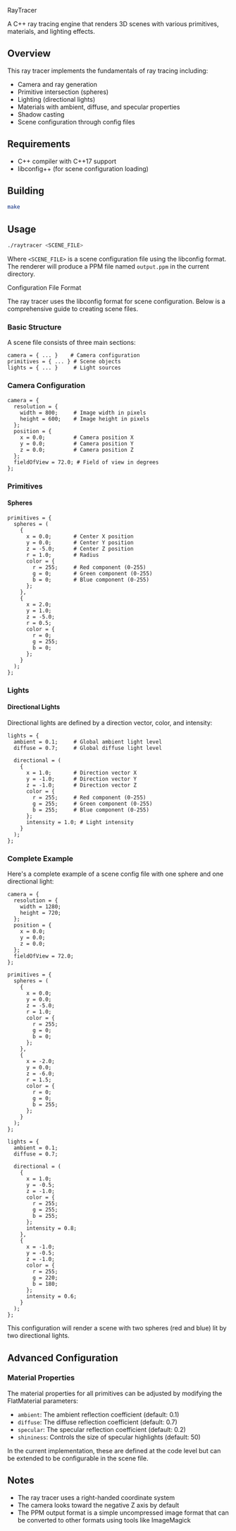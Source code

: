 RayTracer

A C++ ray tracing engine that renders 3D scenes with various primitives, materials, and lighting effects.

## Overview

This ray tracer implements the fundamentals of ray tracing including:

- Camera and ray generation
- Primitive intersection (spheres)
- Lighting (directional lights)
- Materials with ambient, diffuse, and specular properties
- Shadow casting
- Scene configuration through config files

## Requirements

- C++ compiler with C++17 support
- libconfig++ (for scene configuration loading)

## Building
```bash
make
```

## Usage
```bash
./raytracer <SCENE_FILE>
```
Where `<SCENE_FILE>` is a scene configuration file using the libconfig format.
The renderer will produce a PPM file named `output.ppm` in the current directory.

Configuration File Format

The ray tracer uses the libconfig format for scene configuration. Below is a comprehensive guide to creating scene files.

### Basic Structure
A scene file consists of three main sections:
```
camera = { ... }    # Camera configuration
primitives = { ... } # Scene objects
lights = { ... }     # Light sources
```

### Camera Configuration
```
camera = {
  resolution = {
    width = 800;     # Image width in pixels
    height = 600;    # Image height in pixels
  };
  position = {
    x = 0.0;         # Camera position X
    y = 0.0;         # Camera position Y
    z = 0.0;         # Camera position Z
  };
  fieldOfView = 72.0; # Field of view in degrees
};
```

### Primitives
#### Spheres
```
primitives = {
  spheres = (
    {
      x = 0.0;       # Center X position
      y = 0.0;       # Center Y position
      z = -5.0;      # Center Z position
      r = 1.0;       # Radius
      color = {
        r = 255;     # Red component (0-255)
        g = 0;       # Green component (0-255)
        b = 0;       # Blue component (0-255)
      };
    },
    {
      x = 2.0;
      y = 1.0;
      z = -5.0;
      r = 0.5;
      color = {
        r = 0;
        g = 255;
        b = 0;
      };
    }
  );
};
```

### Lights
#### Directional Lights
Directional lights are defined by a direction vector, color, and intensity:
```
lights = {
  ambient = 0.1;     # Global ambient light level
  diffuse = 0.7;     # Global diffuse light level

  directional = (
    {
      x = 1.0;       # Direction vector X
      y = -1.0;      # Direction vector Y
      z = -1.0;      # Direction vector Z
      color = {
        r = 255;     # Red component (0-255)
        g = 255;     # Green component (0-255)
        b = 255;     # Blue component (0-255)
      };
      intensity = 1.0; # Light intensity
    }
  );
};
```

### Complete Example
Here's a complete example of a scene config file with one sphere and one directional light:
```
camera = {
  resolution = {
    width = 1280;
    height = 720;
  };
  position = {
    x = 0.0;
    y = 0.0;
    z = 0.0;
  };
  fieldOfView = 72.0;
};

primitives = {
  spheres = (
    {
      x = 0.0;
      y = 0.0;
      z = -5.0;
      r = 1.0;
      color = {
        r = 255;
        g = 0;
        b = 0;
      };
    },
    {
      x = -2.0;
      y = 0.0;
      z = -6.0;
      r = 1.5;
      color = {
        r = 0;
        g = 0;
        b = 255;
      };
    }
  );
};

lights = {
  ambient = 0.1;
  diffuse = 0.7;

  directional = (
    {
      x = 1.0;
      y = -0.5;
      z = -1.0;
      color = {
        r = 255;
        g = 255;
        b = 255;
      };
      intensity = 0.8;
    },
    {
      x = -1.0;
      y = -0.5;
      z = -1.0;
      color = {
        r = 255;
        g = 220;
        b = 180;
      };
      intensity = 0.6;
    }
  );
};
```

This configuration will render a scene with two spheres (red and blue) lit by two directional lights.

## Advanced Configuration
### Material Properties
The material properties for all primitives can be adjusted by modifying the FlatMaterial parameters:
- `ambient`: The ambient reflection coefficient (default: 0.1)
- `diffuse`: The diffuse reflection coefficient (default: 0.7)
- `specular`: The specular reflection coefficient (default: 0.2)
- `shininess`: Controls the size of specular highlights (default: 50)

In the current implementation, these are defined at the code level but can be extended to be configurable in the scene file.

## Notes
- The ray tracer uses a right-handed coordinate system
- The camera looks toward the negative Z axis by default
- The PPM output format is a simple uncompressed image format that can be converted to other formats using tools like ImageMagick
